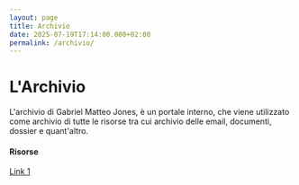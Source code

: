 ```yaml
---
layout: page
title: Archivio
date: 2025-07-19T17:14:00.000+02:00
permalink: /archivio/
---
```

# L'Archivio

L'archivio di Gabriel Matteo Jones, è un portale interno, che viene utilizzato come archivio di tutte le risorse tra cui archivio delle email, documenti, dossier e quant'altro.



#### Risorse

[Link 1](http://ufficiogabrieljones.it/portale/archivio/)
